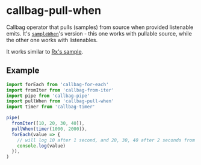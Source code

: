# callbag-pull-when

Callbag operator that pulls (samples) from source when provided listenable emits. It's [`sampleWhen`](https://github.com/Andarist/callbag-sample-when)'s version - this one works with pullable source, while the other one works with listenables.

It works similar to [Rx's sample](http://reactivex.io/rxjs/class/es6/Observable.js~Observable.html#instance-method-sample).

## Example

```js
import forEach from 'callbag-for-each'
import fromIter from 'callbag-from-iter'
import pipe from 'callbag-pipe'
import pullWhen from 'callbag-pull-when'
import timer from 'callbag-timer'

pipe(
  fromIter([10, 20, 30, 40]),
  pullWhen(timer(1000, 2000)),
  forEach(value => {
    // will log 10 after 1 second, and 20, 30, 40 after 2 seconds from each other
    console.log(value)
  }),
)
```
